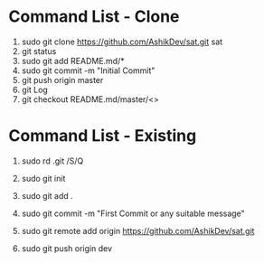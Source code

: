 # Command List - Clone
01. sudo git clone https://github.com/AshikDev/sat.git sat
02. git status
03. sudo git add README.md/*
04. sudo git commit -m "Initial Commit"
05. git push origin master
06. git Log
07. git checkout README.md/master/<>

# Command List - Existing
01. sudo rd .git /S/Q

02. sudo git init

03. sudo git add .
04. sudo git commit -m "First Commit or any suitable message"
05. sudo git remote add origin https://github.com/AshikDev/sat.git
06. sudo git push origin dev